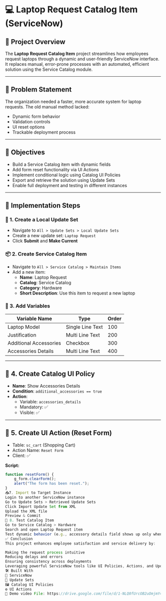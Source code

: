 # 💻 Laptop Request Catalog Item (ServiceNow)

## 📌 Project Overview

The **Laptop Request Catalog Item** project streamlines how employees request laptops through a dynamic and user-friendly ServiceNow interface. It replaces manual, error-prone processes with an automated, efficient solution using the Service Catalog module.

---

## 🚀 Problem Statement

The organization needed a faster, more accurate system for laptop requests. The old manual method lacked:

- Dynamic form behavior
- Validation controls
- UI reset options
- Trackable deployment process

---

## 🎯 Objectives

- Build a Service Catalog item with dynamic fields
- Add form reset functionality via UI Actions
- Implement conditional logic using Catalog UI Policies
- Export and retrieve the solution using Update Sets
- Enable full deployment and testing in different instances

---

## 🔧 Implementation Steps

### 🧱 1. Create a Local Update Set
- Navigate to `All > Update Sets > Local Update Sets`
- Create a new update set: `Laptop Request`
- Click **Submit** and **Make Current**

### 📦 2. Create Service Catalog Item
- Navigate to `All > Service Catalog > Maintain Items`
- Add a new item:  
  - **Name**: Laptop Request  
  - **Catalog**: Service Catalog  
  - **Category**: Hardware  
  - **Short Description**: Use this item to request a new laptop

### 📝 3. Add Variables
| Variable Name           | Type            | Order |
|-------------------------|------------------|--------|
| Laptop Model            | Single Line Text | 100    |
| Justification           | Multi Line Text  | 200    |
| Additional Accessories  | Checkbox         | 300    |
| Accessories Details     | Multi Line Text  | 400    |

---

## 🔀 4. Create Catalog UI Policy

- **Name**: Show Accessories Details
- **Condition**: `additional_accessories == true`
- **Action**:  
  - Variable: `accessories_details`  
  - Mandatory: ✅  
  - Visible: ✅  

---

## 🔁 5. Create UI Action (Reset Form)

- Table: `sc_cart` (Shopping Cart)
- Action Name: `Reset Form`
- Client: ✅

**Script:**
```javascript
function resetForm() {
    g_form.clearForm();
    alert("The form has been reset.");
}
📥7. Import to Target Instance
Login to another ServiceNow instance
Go to Update Sets > Retrieved Update Sets
Click Import Update Set from XML
Upload the XML file
Preview & Commit
🧪 8. Test Catalog Item
Go to Service Catalog > Hardware
Search and open Laptop Request item
Test dynamic behavior (e.g., accessory details field shows up only when checkbox is checked)
✅ Conclusion
This project enhances employee satisfaction and service delivery by:

Making the request process intuitive
Reducing delays and errors
Ensuring consistency across deployments
Leveraging powerful ServiceNow tools like UI Policies, Actions, and Update Sets
🛠 Built With
🔧 ServiceNow
🧩 Update Sets
🖼 Catalog UI Policies
⚙ UI Actions
📎 Demo video File: https://drive.google.com/file/d/1-NLQ0fUrcOB2uOmjmY4JvD7VTFW8cnZW/view?usp=drivesdk
